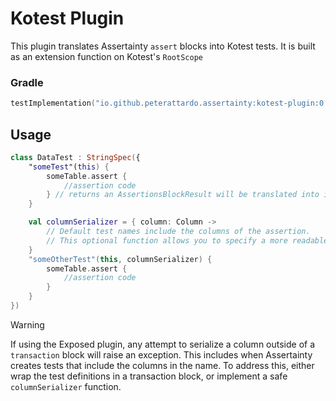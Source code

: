 # Kotest Plugin

This plugin translates Assertainty `assert` blocks into Kotest tests.
It is built as an extension function on Kotest's `RootScope`

### Gradle

```Kotlin
testImplementation("io.github.peterattardo.assertainty:kotest-plugin:0.2.0")
```

## Usage

```Kotlin
class DataTest : StringSpec({
    "someTest"(this) {
        someTable.assert {
            //assertion code
        } // returns an AssertionsBlockResult will be translated into individual tests
    }

    val columnSerializer = { column: Column ->
        // Default test names include the columns of the assertion. 
        // This optional function allows you to specify a more readable string representation of a column than its existing `toString()`
    }
    "someOtherTest"(this, columnSerializer) {
        someTable.assert {
            //assertion code
        }
    }
})
```

>[!WARNING]
> If using the Exposed plugin, any attempt to serialize a column outside of a `transaction` block will raise an exception.
> This includes when Assertainty creates tests that include the columns in the name.
> To address this, either wrap the test definitions in a transaction block, or implement a safe `columnSerializer` function.